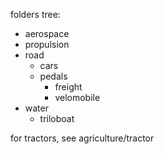 folders tree:
- aerospace
- propulsion
- road
	- cars
	- pedals
		- freight
		- velomobile
- water
	- triloboat




for tractors, see agriculture/tractor
